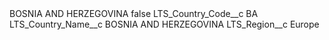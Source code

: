 <?xml version="1.0" encoding="UTF-8"?>
<CustomMetadata xmlns="http://soap.sforce.com/2006/04/metadata" xmlns:xsi="http://www.w3.org/2001/XMLSchema-instance" xmlns:xsd="http://www.w3.org/2001/XMLSchema">
    <label>BOSNIA AND HERZEGOVINA</label>
    <protected>false</protected>
    <values>
        <field>LTS_Country_Code__c</field>
        <value xsi:type="xsd:string">BA</value>
    </values>
    <values>
        <field>LTS_Country_Name__c</field>
        <value xsi:type="xsd:string">BOSNIA AND HERZEGOVINA</value>
    </values>
    <values>
        <field>LTS_Region__c</field>
        <value xsi:type="xsd:string">Europe</value>
    </values>
</CustomMetadata>
